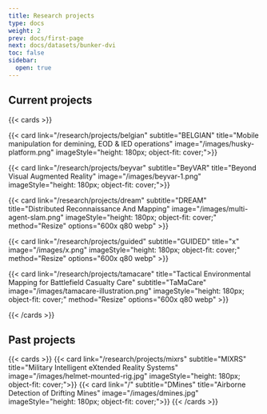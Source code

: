 ```yaml
---
title: Research projects
type: docs
weight: 2
prev: docs/first-page
next: docs/datasets/bunker-dvi
toc: false
sidebar:
  open: true
---
```




## Current projects

{{< cards >}}

  {{< card link="/research/projects/belgian" 
  subtitle="BELGIAN" title="Mobile manipulation for demining, EOD & IED operations" image="/images/husky-platform.png" 
  imageStyle="height: 180px; object-fit: cover;">}}

  {{< card link="/research/projects/beyvar" 
  subtitle="BeyVAR" title="Beyond Visual Augmented Reality"  image="/images/beyvar-1.png"
  imageStyle="height: 180px; object-fit: cover;">}}

  {{< card link="/research/projects/dream" 
  subtitle="DREAM" title="Distributed Reconnaissance And Mapping" image="/images/multi-agent-slam.png" 
  imageStyle="height: 180px; object-fit: cover;" method="Resize" options="600x q80 webp" >}}

  {{< card link="/research/projects/guided" 
  subtitle="GUIDED" title="x" image="/images/x.png" 
  imageStyle="height: 180px; object-fit: cover;" method="Resize" options="600x q80 webp" >}}

  {{< card link="/research/projects/tamacare" 
  title="Tactical Environmental Mapping for Battlefield Casualty Care" subtitle="TaMaCare" image="/images/tamacare-illustration.png" 
  imageStyle="height: 180px; object-fit: cover;" method="Resize" options="600x q80 webp" >}}


{{< /cards >}}


## Past projects 


{{< cards >}}
  {{< card link="/research/projects/mixrs" subtitle="MIXRS" title="Military Intelligent eXtended Reality Systems" image="/images/helmet-mounted-rig.jpg" 
  imageStyle="height: 180px; object-fit: cover;">}}
  {{< card link="/" subtitle="DMines" title="Airborne Detection of Drifting Mines" image="/images/dmines.jpg"
  imageStyle="height: 180px; object-fit: cover;">}}
{{< /cards >}}

